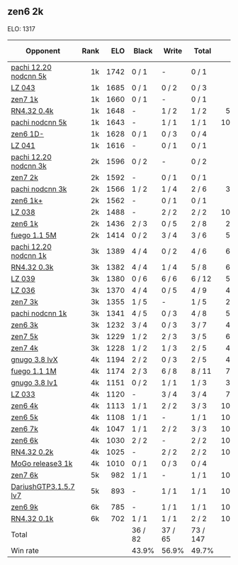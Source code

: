 ## zen6 2k ##

ELO: 1317

Opponent | Rank | ELO | Black | Write | Total | Win rate
---------|-----:|----:|-------|-------|-------|-------:
[pachi 12.20 nodcnn 5k](pachi%2012.20%20nodcnn%205k.md) | 1k | 1742 | 0 / 1 | - | 0 / 1 | 0.0%
[LZ 043](LZ%20043.md) | 1k | 1685 | 0 / 1 | 0 / 2 | 0 / 3 | 0.0%
[zen7 1k](zen7%201k.md) | 1k | 1660 | 0 / 1 | - | 0 / 1 | 0.0%
[RN4.32 0.4k](RN4.32%200.4k.md) | 1k | 1648 | - | 1 / 2 | 1 / 2 | 50.0%
[pachi nodcnn 5k](pachi%20nodcnn%205k.md) | 1k | 1643 | - | 1 / 1 | 1 / 1 | 100.0%
[zen6 1D-](zen6%201D-.md) | 1k | 1628 | 0 / 1 | 0 / 3 | 0 / 4 | 0.0%
[LZ 041](LZ%20041.md) | 1k | 1616 | - | 0 / 1 | 0 / 1 | 0.0%
[pachi 12.20 nodcnn 3k](pachi%2012.20%20nodcnn%203k.md) | 2k | 1596 | 0 / 2 | - | 0 / 2 | 0.0%
[zen7 2k](zen7%202k.md) | 2k | 1592 | - | 0 / 1 | 0 / 1 | 0.0%
[pachi nodcnn 3k](pachi%20nodcnn%203k.md) | 2k | 1566 | 1 / 2 | 1 / 4 | 2 / 6 | 33.3%
[zen6 1k+](zen6%201k+.md) | 2k | 1562 | - | 0 / 1 | 0 / 1 | 0.0%
[LZ 038](LZ%20038.md) | 2k | 1488 | - | 2 / 2 | 2 / 2 | 100.0%
[zen6 1k](zen6%201k.md) | 2k | 1436 | 2 / 3 | 0 / 5 | 2 / 8 | 25.0%
[fuego 1.1 5M](fuego%201.1%205M.md) | 2k | 1414 | 0 / 2 | 3 / 4 | 3 / 6 | 50.0%
[pachi 12.20 nodcnn 1k](pachi%2012.20%20nodcnn%201k.md) | 3k | 1389 | 4 / 4 | 0 / 2 | 4 / 6 | 66.7%
[RN4.32 0.3k](RN4.32%200.3k.md) | 3k | 1382 | 4 / 4 | 1 / 4 | 5 / 8 | 62.5%
[LZ 039](LZ%20039.md) | 3k | 1380 | 0 / 6 | 6 / 6 | 6 / 12 | 50.0%
[LZ 036](LZ%20036.md) | 3k | 1370 | 4 / 4 | 0 / 5 | 4 / 9 | 44.4%
[zen7 3k](zen7%203k.md) | 3k | 1355 | 1 / 5 | - | 1 / 5 | 20.0%
[pachi nodcnn 1k](pachi%20nodcnn%201k.md) | 3k | 1341 | 4 / 5 | 0 / 3 | 4 / 8 | 50.0%
[zen6 3k](zen6%203k.md) | 3k | 1232 | 3 / 4 | 0 / 3 | 3 / 7 | 42.9%
[zen7 5k](zen7%205k.md) | 3k | 1229 | 1 / 2 | 2 / 3 | 3 / 5 | 60.0%
[zen7 4k](zen7%204k.md) | 3k | 1228 | 1 / 2 | 1 / 3 | 2 / 5 | 40.0%
[gnugo 3.8 lvX](gnugo%203.8%20lvX.md) | 4k | 1194 | 2 / 2 | 0 / 3 | 2 / 5 | 40.0%
[fuego 1.1 1M](fuego%201.1%201M.md) | 4k | 1174 | 2 / 3 | 6 / 8 | 8 / 11 | 72.7%
[gnugo 3.8 lv1](gnugo%203.8%20lv1.md) | 4k | 1151 | 0 / 2 | 1 / 1 | 1 / 3 | 33.3%
[LZ 033](LZ%20033.md) | 4k | 1120 | - | 3 / 4 | 3 / 4 | 75.0%
[zen6 4k](zen6%204k.md) | 4k | 1113 | 1 / 1 | 2 / 2 | 3 / 3 | 100.0%
[zen6 5k](zen6%205k.md) | 4k | 1108 | 1 / 1 | - | 1 / 1 | 100.0%
[zen6 7k](zen6%207k.md) | 4k | 1047 | 1 / 1 | 2 / 2 | 3 / 3 | 100.0%
[zen6 6k](zen6%206k.md) | 4k | 1030 | 2 / 2 | - | 2 / 2 | 100.0%
[RN4.32 0.2k](RN4.32%200.2k.md) | 4k | 1025 | - | 2 / 2 | 2 / 2 | 100.0%
[MoGo release3 1k](MoGo%20release3%201k.md) | 4k | 1010 | 0 / 1 | 0 / 3 | 0 / 4 | 0.0%
[zen7 6k](zen7%206k.md) | 5k | 982 | 1 / 1 | - | 1 / 1 | 100.0%
[DariushGTP3.1.5.7 lv7](DariushGTP3.1.5.7%20lv7.md) | 5k | 893 | - | 1 / 1 | 1 / 1 | 100.0%
[zen6 9k](zen6%209k.md) | 6k | 785 | - | 1 / 1 | 1 / 1 | 100.0%
[RN4.32 0.1k](RN4.32%200.1k.md) | 6k | 702 | 1 / 1 | 1 / 1 | 2 / 2 | 100.0%
Total | | | 36 / 82 | 37 / 65 | 73 / 147 | 
Win rate| | | 43.9% | 56.9% | 49.7% | 
